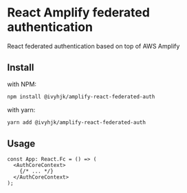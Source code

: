# React Amplify federated authentication

React federated authentication based on top of AWS Amplify

## Install

with NPM:

```bash
npm install @ivyhjk/amplify-react-federated-auth
```

with yarn:

```bash
yarn add @ivyhjk/amplify-react-federated-auth
```

## Usage

```tsx
const App: React.Fc = () => (
  <AuthCoreContext>
    {/* ... */}
  </AuthCoreContext>
);
```
